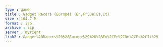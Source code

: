 ```yaml
---
type : game
title : Gadget Racers (Europe) (En,Fr,De,Es,It)
size : 164.7 M
format : iso
archive : zip
server : myrient
link2 : Gadget%20Racers%20%28Europe%29%20%28En%2CFr%2CDe%2CEs%2CIt%29
---
```

